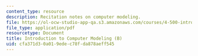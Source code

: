 ```yaml
---
content_type: resource
description: Recitation notes on computer modeling.
file: https://ol-ocw-studio-app-qa.s3.amazonaws.com/courses/4-500-introduction-to-design-computing-fall-2008/cfa371d30a019edec78fda878aeff545_rec3.pdf
file_type: application/pdf
resourcetype: Document
title: Introduction to Computer Modeling (B)
uid: cfa371d3-0a01-9ede-c78f-da878aeff545
---
```

